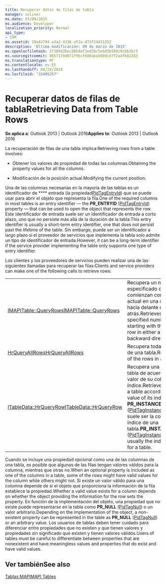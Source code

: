 ```yaml
---
title: Recuperar datos de filas de tabla
manager: soliver
ms.date: 03/09/2015
ms.audience: Developer
localization_priority: Normal
api_type:
- COM
ms.assetid: 19a42794-a3a2-4336-af2a-473f24431252
description: 'Última modificación: 09 de marzo de 2015'
ms.openlocfilehash: 2f389d26ec80b9af3ed28c5eb85b589c9cbb26c5
ms.sourcegitcommit: 8657170d071f9bcf680aba50b9c07f2a4fb82283
ms.translationtype: MT
ms.contentlocale: es-ES
ms.lasthandoff: 04/28/2019
ms.locfileid: "33405257"
---
```

# <a name="retrieving-data-from-table-rows"></a><span data-ttu-id="74253-103">Recuperar datos de filas de tabla</span><span class="sxs-lookup"><span data-stu-id="74253-103">Retrieving Data from Table Rows</span></span>

  
  
<span data-ttu-id="74253-104">**Se aplica a**: Outlook 2013 | Outlook 2016</span><span class="sxs-lookup"><span data-stu-id="74253-104">**Applies to**: Outlook 2013 | Outlook 2016</span></span> 
  
<span data-ttu-id="74253-105">La recuperación de filas de una tabla implica:</span><span class="sxs-lookup"><span data-stu-id="74253-105">Retrieving rows from a table involves:</span></span>
  
- <span data-ttu-id="74253-106">Obtener los valores de propiedad de todas las columnas.</span><span class="sxs-lookup"><span data-stu-id="74253-106">Obtaining the property values for all the columns.</span></span>
    
- <span data-ttu-id="74253-107">Modificación de la posición actual.</span><span class="sxs-lookup"><span data-stu-id="74253-107">Modifying the current position.</span></span>
    
<span data-ttu-id="74253-108">Una de las columnas necesarias en la mayoría de las tablas es un identificador de \*\*\*\* entrada (la propiedad[PidTagEntryId](pidtagentryid-canonical-property.md)) que se puede usar para abrir el objeto que representa la fila.</span><span class="sxs-lookup"><span data-stu-id="74253-108">One of the required columns in most tables is an entry identifier — the **PR_ENTRYID** ([PidTagEntryId](pidtagentryid-canonical-property.md)) property — that can be used to open the object that represents the row.</span></span> <span data-ttu-id="74253-109">Este identificador de entrada suele ser un identificador de entrada a corto plazo, uno que no persiste más allá de la duración de la tabla.</span><span class="sxs-lookup"><span data-stu-id="74253-109">This entry identifier is usually a short-term entry identifier, one that does not persist past the lifetime of the table.</span></span> <span data-ttu-id="74253-110">Sin embargo, puede ser un identificador a largo plazo si el proveedor de servicios que implementa la tabla solo admite un tipo de identificador de entrada.</span><span class="sxs-lookup"><span data-stu-id="74253-110">However, it can be a long-term identifier if the service provider implementing the table only supports one type of entry identifier.</span></span>
  
<span data-ttu-id="74253-111">Los clientes y los proveedores de servicios pueden realizar una de las siguientes llamadas para recuperar las filas:</span><span class="sxs-lookup"><span data-stu-id="74253-111">Clients and service providers can make one of the following calls to retrieve rows:</span></span>
  
|||
|:-----|:-----|
|[<span data-ttu-id="74253-112">IMAPITable::QueryRows</span><span class="sxs-lookup"><span data-stu-id="74253-112">IMAPITable::QueryRows</span></span>](imapitable-queryrows.md) <br/> |<span data-ttu-id="74253-113">Recupera un número especificado de filas que comienzan con la fila actual en una dirección hacia delante o hacia atrás.</span><span class="sxs-lookup"><span data-stu-id="74253-113">Retrieves a specified number of rows starting with the current row in either a forward or backward direction.</span></span>  <br/> |
|[<span data-ttu-id="74253-114">HrQueryAllRows</span><span class="sxs-lookup"><span data-stu-id="74253-114">HrQueryAllRows</span></span>](hrqueryallrows.md) <br/> |<span data-ttu-id="74253-115">Recupera todas las filas de una tabla.</span><span class="sxs-lookup"><span data-stu-id="74253-115">Retrieves all of the rows in a table.</span></span>  <br/> |
|[<span data-ttu-id="74253-116">ITableData::HrQueryRow</span><span class="sxs-lookup"><span data-stu-id="74253-116">ITableData::HrQueryRow</span></span>](itabledata-hrqueryrow.md) <br/> |<span data-ttu-id="74253-117">Recupera una fila de una tabla de acuerdo con el valor de su columna de índice.</span><span class="sxs-lookup"><span data-stu-id="74253-117">Retrieves a row in a table according to the value of its index column.</span></span> <span data-ttu-id="74253-118">**PR_INSTANCE_KEY** ([PidTagInstanceKey](pidtaginstancekey-canonical-property.md)) suele ser la columna de índice de una tabla.</span><span class="sxs-lookup"><span data-stu-id="74253-118">**PR_INSTANCE_KEY** ([PidTagInstanceKey](pidtaginstancekey-canonical-property.md)) is usually the index column for a table.</span></span>  <br/> |
   
<span data-ttu-id="74253-119">Cuando se incluye una propiedad opcional como una de las columnas de una tabla, es posible que algunas de las filas tengan valores válidos para la columna, mientras que otras no.</span><span class="sxs-lookup"><span data-stu-id="74253-119">When an optional property is included as one of the columns in a table, some of the rows might have valid values for the column while others might not.</span></span> <span data-ttu-id="74253-120">Si existe un valor válido para una columna depende de si el objeto que proporciona la información de la fila establece la propiedad.</span><span class="sxs-lookup"><span data-stu-id="74253-120">Whether a valid value exists for a column depends on whether the object providing the information for the row sets the property.</span></span> <span data-ttu-id="74253-121">En función de la implementación del objeto, una propiedad que no existe puede representarse en la tabla como **PR_NULL** ([PidTagNull](pidtagnull-canonical-property.md)) o un valor arbitrario.</span><span class="sxs-lookup"><span data-stu-id="74253-121">Depending on the implementation of the object, a non-existent property can be represented in the table as **PR_NULL** ([PidTagNull](pidtagnull-canonical-property.md)) or an arbitrary value.</span></span> <span data-ttu-id="74253-122">Los usuarios de tablas deben tener cuidado para diferenciar entre propiedades que no existen y que tienen valores y propiedades sin significado que existen y tienen valores válidos.</span><span class="sxs-lookup"><span data-stu-id="74253-122">Users of tables must be careful to differentiate between properties that are nonexistent and have meaningless values and properties that do exist and have valid values.</span></span> 
  
## <a name="see-also"></a><span data-ttu-id="74253-123">Ver también</span><span class="sxs-lookup"><span data-stu-id="74253-123">See also</span></span>



[<span data-ttu-id="74253-124">Tablas MAPI</span><span class="sxs-lookup"><span data-stu-id="74253-124">MAPI Tables</span></span>](mapi-tables.md)

